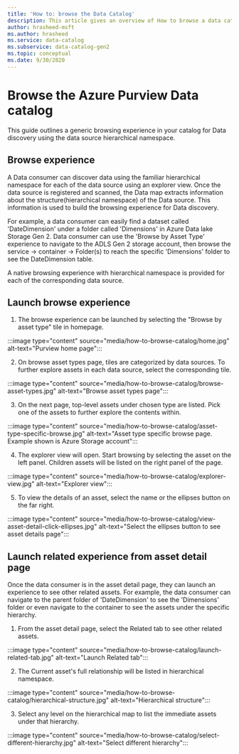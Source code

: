 ```yaml
---
title: 'How to: browse the Data Catalog'
description: This article gives an overview of How to browse a data catalog using 'Browse by asset type tile'
author: hrasheed-msft
ms.author: hrasheed
ms.service: data-catalog
ms.subservice: data-catalog-gen2
ms.topic: conceptual
ms.date: 9/30/2020
---
```


# Browse the Azure Purview Data catalog

This guide outlines a generic browsing experience in your catalog for Data discovery using the data source hierarchical namespace.

## Browse experience

A Data consumer can discover data using the familiar hierarchical namespace for each of the data source using an explorer view. Once the data source is registered and scanned, the Data map extracts information about the structure(hierarchical namespace) of the Data source. This information is used to build the browsing experience for Data discovery.

For example, a data consumer can easily find a dataset called 'DateDimension' under a folder called 'Dimensions' in Azure Data lake Storage Gen 2. Data consumer can use the 'Browse by Asset Type' experience to navigate to the ADLS Gen 2 storage account, then browse the service -> container -> Folder(s) to reach the specific 'Dimensions' folder to see the DateDimension table.

A native browsing experience with hierarchical namespace is provided for each of the corresponding data source.

## Launch browse experience

1. The browse experience can be launched by selecting the "Browse by asset type" tile in homepage.

:::image type="content" source="media/how-to-browse-catalog/home.jpg" alt-text="Purview home page":::

2. On browse asset types page, tiles are categorized by data sources. To further explore assets in each data source, select the corresponding tile.

:::image type="content" source="media/how-to-browse-catalog/browse-asset-types.jpg" alt-text="Browse asset types page":::

3. On the next page, top-level assets under chosen type are listed. Pick one of the assets to further explore the contents within.

:::image type="content" source="media/how-to-browse-catalog/asset-type-specific-browse.jpg" alt-text="Asset type specific browse page. Example shown is Azure Storage account":::

4. The explorer view will open. Start browsing by selecting the asset on the left panel. Children assets will be listed on the right panel of the page.

:::image type="content" source="media/how-to-browse-catalog/explorer-view.jpg" alt-text="Explorer view":::

5. To view the details of an asset, select the name or the ellipses button on the far right.

:::image type="content" source="media/how-to-browse-catalog/view-asset-detail-click-ellipses.jpg" alt-text="Select the ellipses button to see asset details page":::

## Launch related experience from asset detail page

Once the data consumer is in the asset detail page, they can launch an experience to see other related assets. For example, the data consumer can navigate to the parent folder of 'DateDimension' to see the 'Dimensions' folder or even navigate to the container to see the assets under the specific hierarchy. 

1. From the asset detail page, select the Related tab to see other related assets.

:::image type="content" source="media/how-to-browse-catalog/launch-related-tab.jpg" alt-text="Launch Related tab":::

2. The Current asset's full relationship will be listed in hierarchical namespace.

:::image type="content" source="media/how-to-browse-catalog/hierarchical-structure.jpg" alt-text="Hierarchical structure":::

3. Select any level on the hierarchical map to list the immediate assets under that hierarchy.

:::image type="content" source="media/how-to-browse-catalog/select-different-hierarchy.jpg" alt-text="Select different hierarchy":::